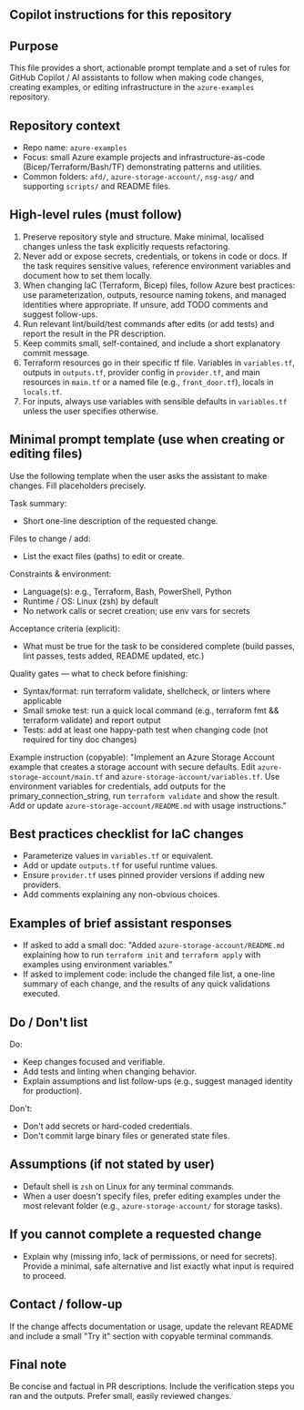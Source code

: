 ## Copilot instructions for this repository

Purpose
-------
This file provides a short, actionable prompt template and a set of rules for GitHub Copilot / AI assistants to follow when making code changes, creating examples, or editing infrastructure in the `azure-examples` repository.

Repository context
------------------
- Repo name: `azure-examples`
- Focus: small Azure example projects and infrastructure-as-code (Bicep/Terraform/Bash/TF) demonstrating patterns and utilities.
- Common folders: `afd/`, `azure-storage-account/`, `nsg-asg/` and supporting `scripts/` and README files.

High-level rules (must follow)
------------------------------
1. Preserve repository style and structure. Make minimal, localised changes unless the task explicitly requests refactoring.
2. Never add or expose secrets, credentials, or tokens in code or docs. If the task requires sensitive values, reference environment variables and document how to set them locally.
3. When changing IaC (Terraform, Bicep) files, follow Azure best practices: use parameterization, outputs, resource naming tokens, and managed identities where appropriate. If unsure, add TODO comments and suggest follow-ups.
4. Run relevant lint/build/test commands after edits (or add tests) and report the result in the PR description.
5. Keep commits small, self-contained, and include a short explanatory commit message.
6. Terraform resources go in their specific tf file. Variables in `variables.tf`, outputs in `outputs.tf`, provider config in `provider.tf`, and main resources in `main.tf` or a named file (e.g., `front_door.tf`), locals in `locals.tf`.
7. For inputs, always use variables with sensible defaults in `variables.tf` unless the user specifies otherwise.

Minimal prompt template (use when creating or editing files)
--------------------------------------------------------
Use the following template when the user asks the assistant to make changes. Fill placeholders precisely.

Task summary:
- Short one-line description of the requested change.

Files to change / add:
- List the exact files (paths) to edit or create.

Constraints & environment:
- Language(s): e.g., Terraform, Bash, PowerShell, Python
- Runtime / OS: Linux (zsh) by default
- No network calls or secret creation; use env vars for secrets

Acceptance criteria (explicit):
- What must be true for the task to be considered complete (build passes, lint passes, tests added, README updated, etc.)

Quality gates — what to check before finishing:
- Syntax/format: run terraform validate, shellcheck, or linters where applicable
- Small smoke test: run a quick local command (e.g., terraform fmt && terraform validate) and report output
- Tests: add at least one happy-path test when changing code (not required for tiny doc changes)

Example instruction (copyable):
"Implement an Azure Storage Account example that creates a storage account with secure defaults. Edit `azure-storage-account/main.tf` and `azure-storage-account/variables.tf`. Use environment variables for credentials, add outputs for the primary_connection_string, run `terraform validate` and show the result. Add or update `azure-storage-account/README.md` with usage instructions."

Best practices checklist for IaC changes
-------------------------------------
- Parameterize values in `variables.tf` or equivalent.
- Add or update `outputs.tf` for useful runtime values.
- Ensure `provider.tf` uses pinned provider versions if adding new providers.
- Add comments explaining any non-obvious choices.

Examples of brief assistant responses
-----------------------------------
- If asked to add a small doc: "Added `azure-storage-account/README.md` explaining how to run `terraform init` and `terraform apply` with examples using environment variables."
- If asked to implement code: include the changed file list, a one-line summary of each change, and the results of any quick validations executed.

Do / Don't list
---------------
Do:
- Keep changes focused and verifiable.
- Add tests and linting when changing behavior.
- Explain assumptions and list follow-ups (e.g., suggest managed identity for production).

Don't:
- Don't add secrets or hard-coded credentials.
- Don't commit large binary files or generated state files.

Assumptions (if not stated by user)
---------------------------------
- Default shell is `zsh` on Linux for any terminal commands.
- When a user doesn't specify files, prefer editing examples under the most relevant folder (e.g., `azure-storage-account/` for storage tasks).

If you cannot complete a requested change
----------------------------------------
- Explain why (missing info, lack of permissions, or need for secrets). Provide a minimal, safe alternative and list exactly what input is required to proceed.

Contact / follow-up
-------------------
If the change affects documentation or usage, update the relevant README and include a small "Try it" section with copyable terminal commands.

Final note
----------
Be concise and factual in PR descriptions. Include the verification steps you ran and the outputs. Prefer small, easily reviewed changes.

